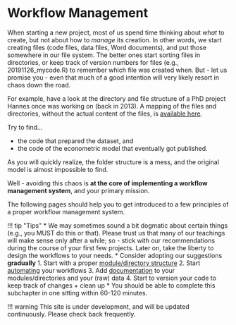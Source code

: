 # Workflow Management

When starting a new project, most of us spend time thinking about *what* to create, but not about
how to *manage* its creation. In other words, we start creating files (code files, data files, Word documents),
and put those somewhere in our file system. The better ones start sorting files in directories, or
keep track of version numbers for files (e.g., 20191126_mycode.R) to remember which file was created
when. But - let us promise you - even that much of a good intention will very likely resort in chaos down the road.

For example, have a look at the directory and file structure of a PhD project Hannes once
was working on (back in 2013). A mapping of the files and directories, without the actual
content of the files, is [available here](structure_phd_2013.html).

Try to find...

- the code that prepared the dataset, and
- the code of the econometric model that eventually got published.

As you will quickly realize, the folder structure is a mess, and the original model is almost impossible to find.

Well - avoiding this chaos is **at the core of implementing a workflow management system**, and your primary mission.

The following pages should help you to get introduced to a few principles of a proper workflow management system.

!!! tip "Tips"
    * We may sometimes sound a bit dogmatic about certain things (e.g., you MUST do this or that). Please trust us that many of our teachings will make sense only after a while; so - stick with our recommendations during the course of your first few projects. Later on, take the liberty to design the workflows to your needs.
    * Consider adopting our suggestions **gradually**
        1. Start with a proper [module/directory structure](directories.md)
        2. Start [automating](automation.md) your workflows
        3. Add [documentation](doc.md) to your modules/directories and your (raw) data
        4. Start to version your code to keep track of changes + clean up
	  * You should be able to complete this subchapter in one sitting within 60-120 minutes.

!!! warning
	This site is under development, and will be updated continuously. Please check back frequently.

<!--#* Please follow the steps one-by-one in the order they appear on the side bar and do not deviate from them, unless you really know what you are doing.
#* Where necessary, we have provided instructions for Mac, Windows and Linux machines.
--!>
